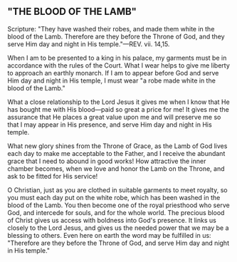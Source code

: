 ## "THE BLOOD OF THE LAMB" ##

Scripture: "They have washed their robes, and made them white in the blood of the Lamb. Therefore are they before the Throne of God, and they serve Him day and night in His temple."—REV. vii. 14,15.



When I am to be presented to a king in his palace, my garments must be in accordance with the rules of the Court. What I wear helps to give me liberty to approach an earthly monarch. If I am to appear before God and serve Him day and night in His temple, I must wear "a robe made white in the blood of the Lamb."



What a close relationship to the Lord Jesus it gives me when I know that He has bought me with His blood—paid so great a price for me! It gives me the assurance that He places a great value upon me and will preserve me so that I may appear in His presence, and serve Him day and night in His temple.



What new glory shines from the Throne of Grace, as the Lamb of God lives each day to make me acceptable to the Father, and I receive the abundant grace that I need to abound in good works! How attractive the inner chamber becomes, when we love and honor the Lamb on the Throne, and ask to be fitted for His service!



O Christian, just as you are clothed in suitable garments to meet royalty, so you must each day put on the white robe, which has been washed in the blood of the Lamb. You then become one of the royal priesthood who serve God, and intercede for souls, and for the whole world. The precious blood of Christ gives us access with boldness into God's presence. It links us closely to the Lord Jesus, and gives us the needed power that we may be a blessing to others. Even here on earth the word may be fulfilled in us: "Therefore are they before the Throne of God, and serve Him day and night in His temple."

